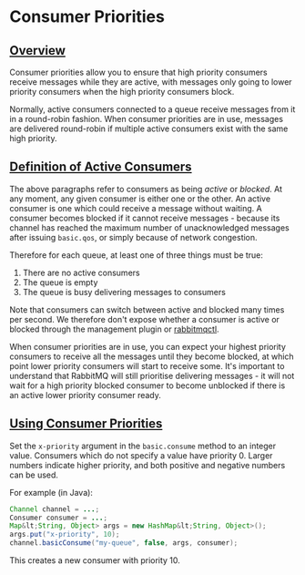 <!--
Copyright (c) 2007-2023 VMware, Inc. or its affiliates.

All rights reserved. This program and the accompanying materials
are made available under the terms of the under the Apache License,
Version 2.0 (the "License”); you may not use this file except in compliance
with the License. You may obtain a copy of the License at

https://www.apache.org/licenses/LICENSE-2.0

Unless required by applicable law or agreed to in writing, software
distributed under the License is distributed on an "AS IS" BASIS,
WITHOUT WARRANTIES OR CONDITIONS OF ANY KIND, either express or implied.
See the License for the specific language governing permissions and
limitations under the License.
-->

# Consumer Priorities

## <a id="overview" class="anchor" href="#overview">Overview</a>

Consumer priorities allow you to ensure that high priority
consumers receive messages while they are active, with messages
only going to lower priority consumers when the high priority
consumers block.

Normally, active consumers connected to a queue receive messages
from it in a round-robin fashion. When consumer priorities are
in use, messages are delivered round-robin if multiple active
consumers exist with the same high priority.

## <a id="definitions" class="anchor" href="#definitions">Definition of Active Consumers</a>

The above paragraphs refer to consumers as being <i>active</i>
or <i>blocked</i>. At any moment, any given consumer is either
one or the other. An active consumer is one which could receive
a message without waiting. A consumer becomes blocked if it
cannot receive messages - because its channel has reached the
maximum number of unacknowledged messages after issuing
`basic.qos`, or simply because of network congestion.

Therefore for each queue, at least one of three things must be true:

1. There are no active consumers
2. The queue is empty
3. The queue is busy delivering messages to consumers

Note that consumers can switch between active and blocked many
times per second. We therefore don't expose whether a consumer
is active or blocked through the management plugin or
[rabbitmqctl](./cli.html).

When consumer priorities are in use, you can expect your highest
priority consumers to receive all the messages until they become
blocked, at which point lower priority consumers will start to
receive some. It's important to understand that RabbitMQ will
still prioritise delivering messages - it will not wait for a
high priority blocked consumer to become unblocked if there is
an active lower priority consumer ready.

## <a id="how-to-use" class="anchor" href="#how-to-use">Using Consumer Priorities</a>

Set the `x-priority` argument in the
`basic.consume` method to an integer value. Consumers
which do not specify a value have priority 0. Larger numbers
indicate higher priority, and both positive and negative numbers
can be used.

For example (in Java):

```java
Channel channel = ...;
Consumer consumer = ...;
Map&lt;String, Object> args = new HashMap&lt;String, Object>();
args.put("x-priority", 10);
channel.basicConsume("my-queue", false, args, consumer);
```

This creates a new consumer with priority 10.
